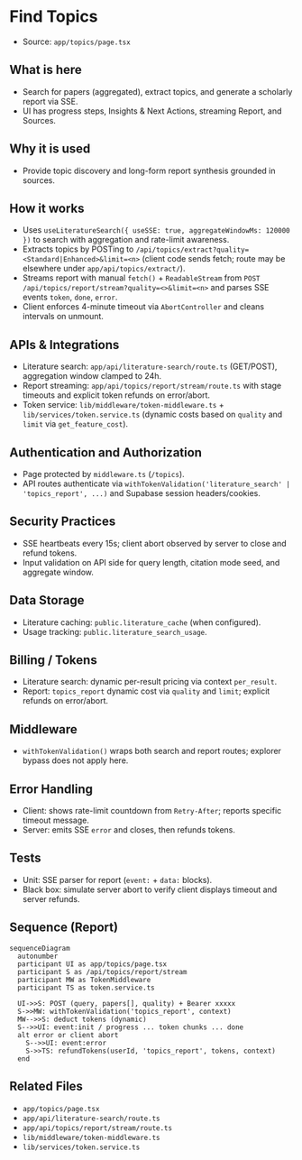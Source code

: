 # Find Topics

- Source: `app/topics/page.tsx`

## What is here
- Search for papers (aggregated), extract topics, and generate a scholarly report via SSE.
- UI has progress steps, Insights & Next Actions, streaming Report, and Sources.

## Why it is used
- Provide topic discovery and long-form report synthesis grounded in sources.

## How it works
- Uses `useLiteratureSearch({ useSSE: true, aggregateWindowMs: 120000 })` to search with aggregation and rate-limit awareness.
- Extracts topics by POSTing to `/api/topics/extract?quality=<Standard|Enhanced>&limit=<n>` (client code sends fetch; route may be elsewhere under `app/api/topics/extract/`).
- Streams report with manual `fetch()` + `ReadableStream` from `POST /api/topics/report/stream?quality=<>&limit=<n>` and parses SSE events `token`, `done`, `error`.
- Client enforces 4-minute timeout via `AbortController` and cleans intervals on unmount.

## APIs & Integrations
- Literature search: `app/api/literature-search/route.ts` (GET/POST), aggregation window clamped to 24h.
- Report streaming: `app/api/topics/report/stream/route.ts` with stage timeouts and explicit token refunds on error/abort.
- Token service: `lib/middleware/token-middleware.ts` + `lib/services/token.service.ts` (dynamic costs based on `quality` and `limit` via `get_feature_cost`).

## Authentication and Authorization
- Page protected by `middleware.ts` (`/topics`).
- API routes authenticate via `withTokenValidation('literature_search' | 'topics_report', ...)` and Supabase session headers/cookies.

## Security Practices
- SSE heartbeats every 15s; client abort observed by server to close and refund tokens.
- Input validation on API side for query length, citation mode seed, and aggregate window.

## Data Storage
- Literature caching: `public.literature_cache` (when configured).
- Usage tracking: `public.literature_search_usage`.

## Billing / Tokens
- Literature search: dynamic per-result pricing via context `per_result`.
- Report: `topics_report` dynamic cost via `quality` and `limit`; explicit refunds on error/abort.

## Middleware
- `withTokenValidation()` wraps both search and report routes; explorer bypass does not apply here.

## Error Handling
- Client: shows rate-limit countdown from `Retry-After`; reports specific timeout message.
- Server: emits SSE `error` and closes, then refunds tokens.

## Tests
- Unit: SSE parser for report (`event:` + `data:` blocks).
- Black box: simulate server abort to verify client displays timeout and server refunds.

## Sequence (Report)
```mermaid
sequenceDiagram
  autonumber
  participant UI as app/topics/page.tsx
  participant S as /api/topics/report/stream
  participant MW as TokenMiddleware
  participant TS as token.service.ts

  UI->>S: POST (query, papers[], quality) + Bearer xxxxx
  S->>MW: withTokenValidation('topics_report', context)
  MW-->>S: deduct tokens (dynamic)
  S-->>UI: event:init / progress ... token chunks ... done
  alt error or client abort
    S-->>UI: event:error
    S->>TS: refundTokens(userId, 'topics_report', tokens, context)
  end
```

## Related Files
- `app/topics/page.tsx`
- `app/api/literature-search/route.ts`
- `app/api/topics/report/stream/route.ts`
- `lib/middleware/token-middleware.ts`
- `lib/services/token.service.ts`
